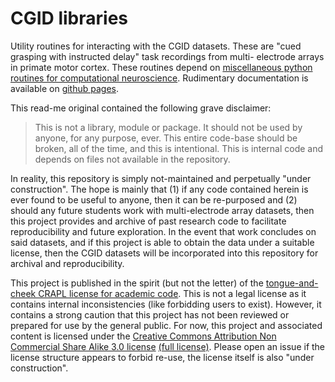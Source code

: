 # CGID libraries

Utility routines for interacting with the CGID datasets. These are
"cued grasping with instructed delay" task recordings from multi-
electrode arrays in primate motor cortex. 
These routines depend on [miscellaneous python routines for 
computational neuroscience](
http://michaelerule.github.io/neurotools/_build/html/index.html).
Rudimentary documentation is available on [github pages](
http://michaelerule.github.io/cgid/_build/html/index.html).

This read-me original contained the following grave disclaimer:

>   This is not a library, module or package. It should not be used
>   by anyone, for any purpose, ever. This entire code-base should be
>   broken, all of the time, and this is intentional. This is 
>   internal code and depends on files not available in the 
>   repository.

In reality, this repository is simply not-maintained and perpetually
"under construction". The hope is mainly that (1) if any code 
contained herein is ever found to be useful to anyone,
then it can be re-purposed and (2) should any future students work 
with multi-electrode array datasets, then this project provides and 
archive of past research code to facilitate reproducibility and 
future exploration. 
In the event that work concludes on said datasets, and if this 
project is able to obtain the data under a suitable license, then
the CGID datasets will be incorporated into this repository for
archival and reproducibility.

This project is published in the spirit (but not the letter) of the 
[tongue-and-cheek CRAPL license for academic code](
http://matt.might.net/articles/crapl/CRAPL-LICENSE.txt). This is not 
a legal license as it contains internal inconsistencies (like 
forbidding users to exist). However, it contains a strong caution 
that this project has not been reviewed or prepared for use by the 
general public. For now, this project and associated content is 
licensed under the [Creative Commons Attribution Non Commercial 
Share Alike 3.0 license](
https://creativecommons.org/licenses/by-nc-sa/3.0/) 
[(full license)](
https://creativecommons.org/licenses/by-nc-sa/3.0/legalcode). 
Please open an issue if the license structure appears to forbid 
re-use, the license itself is also "under construction".

